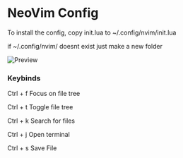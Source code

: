 # NeoVim Config

To install the config, copy init.lua to ~/.config/nvim/init.lua

if ~/.config/nvim/ doesnt exist just make a new folder

![Preview](https://i.imgur.com/k47xdhJ.png)

### Keybinds
Ctrl + f Focus on file tree

Ctrl + t Toggle file tree

Ctrl + k Search for files

Ctrl + j Open terminal

Ctrl + s Save File
